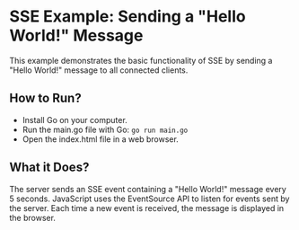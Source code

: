 # SSE Example: Sending a "Hello World!" Message

This example demonstrates the basic functionality of SSE by sending a "Hello World!" message to all connected clients.

## How to Run?

- Install Go on your computer.
- Run the main.go file with Go: `go run main.go`
- Open the index.html file in a web browser.

## What it Does?

The server sends an SSE event containing a "Hello World!" message every 5 seconds.
JavaScript uses the EventSource API to listen for events sent by the server.
Each time a new event is received, the message is displayed in the browser.